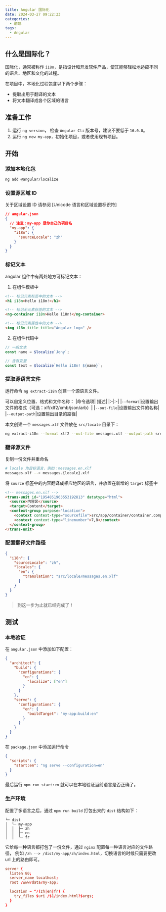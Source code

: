 ```yaml
---
title: Angular 国际化
date: 2024-03-27 09:22:23
categories:
  - 前端
tags:
  - Angular
---
```


## 什么是国际化？

国际化，通常被称作 `i18n`，是指设计和开发软件产品，使其能够轻松地适应不同的语言、地区和文化的过程。

在项目中，本地化过程包含以下两个步骤：

- 提取出用于翻译的文本
- 将文本翻译成各个区域的语言

## 准备工作

1. 运行 `ng version`， 检查 `Angular Cli` 版本号，建议不要低于 `16.0.0`。
2. 运行 `ng new my-app`，初始化项目，或者使用现有项目。

## 开始

### 添加本地化包

```bash
ng add @angular/localize
```

### 设置源区域 ID

关于区域设置 ID 请参阅 [Unicode 语言和区域设置标识符]

```json
// angular.json
{
  // 注意：my-app 是你自己的项目名
  "my-app": {
    "i18n": {
      "sourceLocale": "zh"
    }
  }
}
```

### 标记文本

angular 组件中有两处地方可标记文本：

1. 在组件模板中

```html
<!-- 标记元素标签中的文本 -->
<h1 i18n>Hello i18n!</h1>

<!-- 标记无元素标签的文本 -->
<ng-container i18n>Hello i18n!</ng-container>

<!-- 标记元素属性中的文本 -->
<img i18n-title title="Angular logo" />
```

2. 在组件代码中

```ts
// 一般文本
const name = $localize`Jony`;

// 含有变量
const text = $localize`Hello i18n! ${name}`;
```

### 提取源语言文件

运行命令 `ng extract-i18n` 创建一个源语言文件。

可以自定义位置、格式和文件名称：
|命令选项| 描述|
|:-|:-|
|`--format`|设置输出文件的格式（可选：xlf/xlf2/xmb/json/arb）|
|`--out-file`|设置输出文件的名称|
|`--output-path`|设置输出目录的路径|

本文创建一个 `messages.xlf` 文件放在 `src/locale` 目录下：

```bash
ng extract-i18n --format xlf2 --out-file messages.xlf --output-path src/locale
```

### 翻译源文件

复制一份文件并重命名

```bash
# locale 为目标语言，例如：messages.en.xlf
messages.xlf --> messages.{locale}.xlf
```

将 `source` 标签中的内容翻译成相应地区的语言，并放置在新增的 `target` 标签中

```html
<!-- messages.en.xlf -->
<trans-unit id="1954851963553192813" datatype="html">
  <source>内容区</source>
  <target>Content</target>
  <context-group purpose="location">
    <context context-type="sourcefile">src/app/container/container.component.html</context>
    <context context-type="linenumber">7,8</context>
  </context-group>
</trans-unit>
```

### 配置翻译文件路径

```json
{
  "i18n": {
    "sourceLocale": "zh",
    "locales": {
      "en": {
        "translation": "src/locale/messages.en.xlf"
      }
    }
  }
}
```

> 到这一步为止就已经完成了！

## 测试

### 本地验证

在 `angular.json` 中添加如下配置：

```json
{
  "architect": {
    "build": {
      "configurations": {
        "en": {
          "localize": ["en"]
        }
      }
    },
    "serve": {
      "configurations": {
        "en": {
          "buildTarget": "my-app:build:en"
        }
      }
    }
  }
}
```

在 `package.json` 中添加运行命令

```json
{
  "scripts": {
    "start:en": "ng serve --configuration=en"
  }
}
```

最后运行 `npm run start:en` 就可以在本地验证当前语言是否正确了。

### 生产环境

配置了多语言之后，通过 `npm run build` 打包出来的 `dist` 结构如下：

```
└─ dist
│  └─ my-app
│  │  ├─ zh
│  │  ├─ en
│  │  └─ fr
```

它给每一种语言都打包了一份文件，通过 `nginx` 配置每一种语言对应的文件路径，
例如 `/zh --> /dist/my-app/zh/index.html`，切换语言的时候只需要更改 url 上的路由即可。

```conf
server {
  listen 80;
  server_name localhost;
  root /www/data/my-app;

  location ~ ^/(zh|en|fr) {
    try_files $uri /$1/index.html?$args;
  }
}
```
